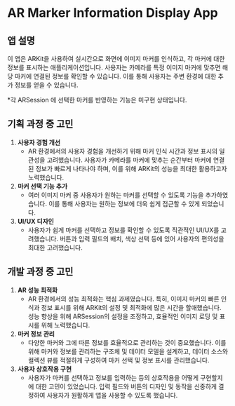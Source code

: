 # **AR Marker Information Display App**

## **앱 설명**

이 앱은 ARKit을 사용하여 실시간으로 화면에 이미지 마커를 인식하고, 각 마커에 대한 정보를 표시하는 애플리케이션입니다. 사용자는 카메라를 특정 이미지 마커에 맞추면 해당 마커에 연결된 정보를 확인할 수 있습니다. 이를 통해 사용자는 주변 환경에 대한 추가 정보를 얻을 수 있습니다.

*각 ARSession 에 선택한 마커를 반영하는 기능은 미구현 상태입니다.

## **기획 과정 중 고민**

1. **사용자 경험 개선**
    - AR 환경에서의 사용자 경험을 개선하기 위해 마커 인식 시간과 정보 표시의 일관성을 고려했습니다. 사용자가 카메라를 마커에 맞추는 순간부터 마커에 연결된 정보가 빠르게 나타나야 하며, 이를 위해 ARKit의 성능을 최대한 활용하고자 노력했습니다.
2. **마커 선택 기능 추가**
    - 여러 이미지 마커 중 사용자가 원하는 마커를 선택할 수 있도록 기능을 추가하였습니다. 이를 통해 사용자는 원하는 정보에 더욱 쉽게 접근할 수 있게 되었습니다.
3. **UI/UX 디자인**
    - 사용자가 쉽게 마커를 선택하고 정보를 확인할 수 있도록 직관적인 UI/UX를 고려했습니다. 버튼과 입력 필드의 배치, 색상 선택 등에 있어 사용자의 편의성을 최대한 고려했습니다.

## **개발 과정 중 고민**

1. **AR 성능 최적화**
    - AR 환경에서의 성능 최적화는 핵심 과제였습니다. 특히, 이미지 마커의 빠른 인식과 정보 표시를 위해 ARKit의 설정 및 최적화에 많은 시간을 할애했습니다. 성능 향상을 위해 ARSession의 설정을 조정하고, 효율적인 이미지 로딩 및 표시를 위해 노력했습니다.
2. **마커 정보 관리**
    - 다양한 마커와 그에 따른 정보를 효율적으로 관리하는 것이 중요했습니다. 이를 위해 마커와 정보를 관리하는 구조체 및 데이터 모델을 설계하고, 데이터 소스와 컬렉션 뷰를 적절하게 구성하여 마커 선택 및 정보 표시를 관리했습니다.
3. **사용자 상호작용 구현**
    - 사용자가 마커를 선택하고 정보를 입력하는 등의 상호작용을 어떻게 구현할지에 대한 고민이 있었습니다. 입력 필드와 버튼의 디자인 및 동작을 신중하게 결정하여 사용자가 원활하게 앱을 사용할 수 있도록 했습니다.